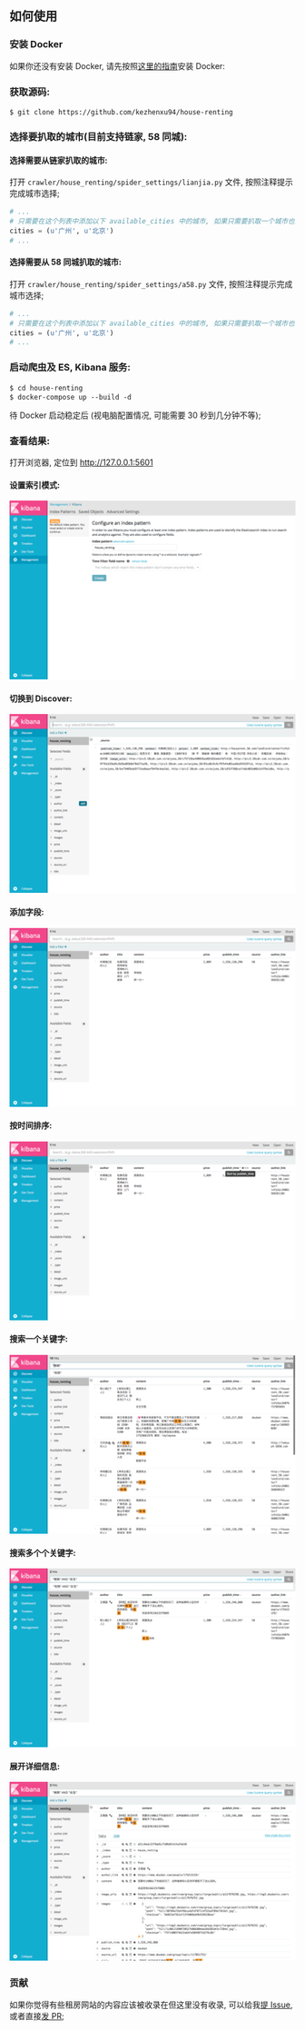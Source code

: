 
## 如何使用

### 安装 Docker

如果你还没有安装 Docker, 请先按照[这里的指南](https://www.docker.com/community-edition#/download)安装 Docker:

### 获取源码:

```shell
$ git clone https://github.com/kezhenxu94/house-renting
```

### 选择要扒取的城市(目前支持链家, 58 同城):

#### 选择需要从链家扒取的城市:

打开 `crawler/house_renting/spider_settings/lianjia.py` 文件, 按照注释提示完成城市选择;

```python
# ...
# 只需要在这个列表中添加以下 available_cities 中的城市, 如果只需要扒取一个城市也需要使用一个括号包围, 如 (u'广州')
cities = (u'广州', u'北京')
# ...
```

#### 选择需要从 58 同城扒取的城市:

打开 `crawler/house_renting/spider_settings/a58.py` 文件, 按照注释提示完成城市选择;

```python
# ...
# 只需要在这个列表中添加以下 available_cities 中的城市, 如果只需要扒取一个城市也需要使用一个括号包围, 如 (u'广州')
cities = (u'广州', u'北京')
# ...
```

### 启动爬虫及 ES, Kibana 服务:

```shell
$ cd house-renting
$ docker-compose up --build -d
```

待 Docker 启动稳定后 (视电脑配置情况, 可能需要 30 秒到几分钟不等);

### 查看结果:

打开浏览器, 定位到 http://127.0.0.1:5601 

#### 设置索引模式:

![设置索引模式](screenshot/setting-index-pattern.png)

#### 切换到 Discover:

![切换到 Discover](screenshot/discover.png)

#### 添加字段:

![添加字段](screenshot/adding-fields.png)

#### 按时间排序:

![按时间排序](screenshot/sorting-by-fields.png)

#### 搜索一个关键字:

![搜索一个关键字](screenshot/searching-by-field.png)

#### 搜索多个个关键字:

![搜索多个关键字](screenshot/searching-by-fields.png)

#### 展开详细信息:

![展开详细信息](screenshot/expanding-doc.png)

### 贡献

如果你觉得有些租房网站的内容应该被收录在但这里没有收录, 可以给我[提 Issue](https://github.com/kezhenxu94/house-renting/issues), 或者直接[发 PR](https://github.com/kezhenxu94/house-renting/pulls);
